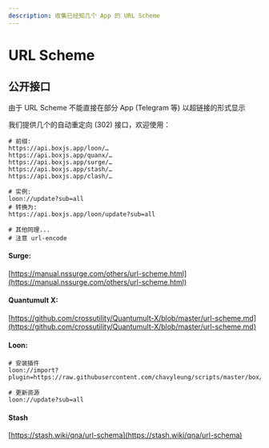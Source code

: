 ```yaml
---
description: 收集已经知几个 App 的 URL Scheme
---
```


# URL Scheme

## 公开接口

由于 URL Scheme 不能直接在部分 App (Telegram 等) 以超链接的形式显示

我们提供几个的自动重定向 (302) 接口，欢迎使用：

```properties
# 前缀:
https://api.boxjs.app/loon/…
https://api.boxjs.app/quanx/…
https://api.boxjs.app/surge/…
https://api.boxjs.app/stash/…
https://api.boxjs.app/clash/…

# 实例:
loon://update?sub=all
# 转换为: 
https://api.boxjs.app/loon/update?sub=all

# 其他同理...
# 注意 url-encode

```

#### **Surge:**&#x20;

[https://manual.nssurge.com/others/url-scheme.html](https://manual.nssurge.com/others/url-scheme.html)

#### **Quantumult X:**&#x20;

[https://github.com/crossutility/Quantumult-X/blob/master/url-scheme.md](https://github.com/crossutility/Quantumult-X/blob/master/url-scheme.md)

#### **Loon:**

```properties
# 安装插件
loon://import?plugin=https://raw.githubusercontent.com/chavyleung/scripts/master/box/rewrite/boxjs.rewrite.loon.plugin

# 更新资源
loon://update?sub=all
```

#### Stash

[https://stash.wiki/qna/url-schema](https://stash.wiki/qna/url-schema)
